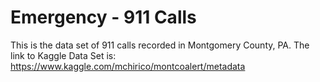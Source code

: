 # Emergency - 911 Calls
This is the data set of 911 calls recorded in Montgomery County, PA. The link to Kaggle Data Set is: https://www.kaggle.com/mchirico/montcoalert/metadata

